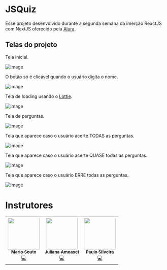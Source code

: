 # JSQuiz

Esse projeto desenvolvido durante a segunda semana da imerção ReactJS com NextJS
oferecido pela [Alura](https://www.alura.com.br/). 

## Telas do projeto

Tela inicial.

![image](https://user-images.githubusercontent.com/64330605/106398452-9dc2f580-63f1-11eb-80ad-f12f1be1f3eb.png)

O botão só é clicável quando o usuário digita o nome.

![image](https://user-images.githubusercontent.com/64330605/106398960-b54fad80-63f4-11eb-9d18-2d67a42d8960.png)

Tela de loading usando o [Lottie](https://lottiefiles.com/).

![image](https://user-images.githubusercontent.com/64330605/106398997-e9c36980-63f4-11eb-86d4-8c0881327c35.png)

Tela de perguntas.

![image](https://user-images.githubusercontent.com/64330605/106399020-0495de00-63f5-11eb-86dd-93fb633e857d.png)

Tela que aparece caso o usuário acerte TODAS as perguntas.

![image](https://user-images.githubusercontent.com/64330605/106399113-7c640880-63f5-11eb-9577-d66ea77e2f0d.png)

Tela que aparece caso o usuário acerte QUASE todas as perguntas.

![image](https://user-images.githubusercontent.com/64330605/106399693-f8ac1b00-63f8-11eb-8e53-efe0e12a6b0c.png)

Tela que aparece caso o usuário ERRE todas as perguntas.

![image](https://user-images.githubusercontent.com/64330605/106399730-327d2180-63f9-11eb-80f7-b70033ad316b.png)



# Instrutores 

<!-- ALL-CONTRIBUTORS-LIST:START - Do not remove or modify this section -->
<!-- prettier-ignore-start -->
<!-- markdownlint-disable -->
<table>
  <tr>
    <td align="center"><a href="http://youtube.com/c/DevSoutinho"><img src="https://avatars.githubusercontent.com/u/13791385?v=4?s=100" width="100px;" alt=""/><br /><sub><b>Mario Souto</b></sub></a><br /><a href="https://github.com/alura-challenges/aluraquiz-base/commits?author=omariosouto" title="Code">💻</a></td>
    <td align="center"><a href="http://www.alura.com.br"><img src="https://avatars.githubusercontent.com/u/32266030?v=4?s=100" width="100px;" alt=""/><br /><sub><b>Juliana Amoasei</b></sub></a><br /><a href="https://github.com/alura-challenges/aluraquiz-base/commits?author=JulianaAmoasei" title="Code">💻</a></td>
     <td align="center"><a href="https://www.alura.com.br/"><img src="https://avatars.githubusercontent.com/u/71636?v=4?s=100" width="100px;" alt=""/><br /><sub><b>Paulo Silveira</b></sub></a><br /><a href="https://github.com/alura-challenges/aluraquiz-base/commits?author=peas" title="Code">💻</a></td>
</table>

<!-- markdownlint-restore -->
<!-- prettier-ignore-end -->

<!-- ALL-CONTRIBUTORS-LIST:END -->
